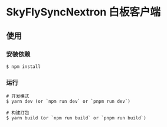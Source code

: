 # SkyFlySyncNextron 白板客户端

## 使用

### 安装依赖

```
$ npm install
```

### 运行

```
# 开发模式
$ yarn dev (or `npm run dev` or `pnpm run dev`)

# 构建打包
$ yarn build (or `npm run build` or `pnpm run build`)
```

